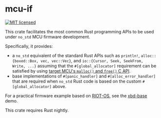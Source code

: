 # mcu-if

[![MIT licensed][mit-badge]][mit-url]

[mit-badge]: https://img.shields.io/badge/license-MIT-blue.svg
[mit-url]: https://github.com/AnimaGUS-minerva/voucher/blob/master/LICENSE

This crate facilitates the most common Rust programming APIs to be used under `no_std` MCU firmware development.

Specifically, it provides:
- a `no_std` equivalent of the standard Rust APIs such as `println!`, `alloc::{boxed::Box, vec, vec::Vec}`,
  and `io::{Cursor, Seek, SeekFrom, Write, ...}` assuming that the `#[global_allocator]` requirement can be satisfied by using
  [target MCU's `malloc()` and `free()` C API](https://github.com/AnimaGUS-minerva/mcu-if/blob/6543b39e2d6fbfb4662d3bb39fcdae777ee7e165/src/lib.rs#L12-L16).
- base implementations of `#[panic_handler]` and `#[alloc_error_handler]` that are required when `no_std` Rust code is
  based on the custom `#[global_allocator]` above.

For a practical firmware example based on [RIOT-OS](https://github.com/RIOT-OS/RIOT), see the [xbd-base](https://github.com/AnimaGUS-minerva/iot-rust-module-studio#examplesxbd-base) demo.

This crate requires Rust nightly.
